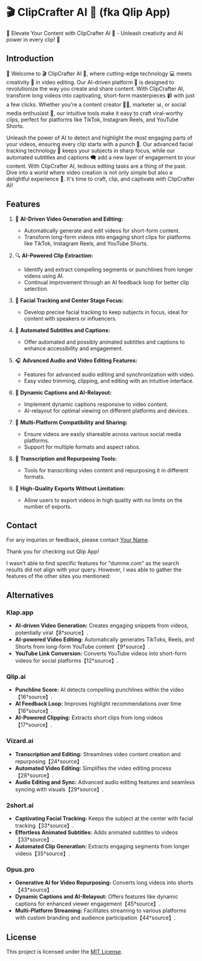# 🎬 ClipCrafter AI 🌟 (fka Qlip App)

🚀 Elevate Your Content with ClipCrafter AI 🎥 - Unleash creativity and AI power in every clip! 🌟

## Introduction

👋 Welcome to 🎬 ClipCrafter AI 🌟, where cutting-edge technology 💻 meets creativity 🎨 in video editing. Our AI-driven platform 🤖 is designed to revolutionize the way you create and share content. With ClipCrafter AI, transform long videos into captivating, short-form masterpieces 📹 with just a few clicks. Whether you're a content creator 👩‍🎤, marketer 📊, or social media enthusiast 📱, our intuitive tools make it easy to craft viral-worthy clips, perfect for platforms like TikTok, Instagram Reels, and YouTube Shorts.

Unleash the power of AI to detect and highlight the most engaging parts of your videos, ensuring every clip starts with a punch 🥊. Our advanced facial tracking technology 👀 keeps your subjects in sharp focus, while our automated subtitles and captions 🗨️ add a new layer of engagement to your content. With ClipCrafter AI, tedious editing tasks are a thing of the past. Dive into a world where video creation is not only simple but also a delightful experience 🌈. It's time to craft, clip, and captivate with ClipCrafter AI!

## Features

1. 🎥 **AI-Driven Video Generation and Editing:**
   - Automatically generate and edit videos for short-form content.
   - Transform long-form videos into engaging short clips for platforms like TikTok, Instagram Reels, and YouTube Shorts.

2. 🔍 **AI-Powered Clip Extraction:**
   - Identify and extract compelling segments or punchlines from longer videos using AI.
   - Continual improvement through an AI feedback loop for better clip selection.

3. 🧔 **Facial Tracking and Center Stage Focus:**
   - Develop precise facial tracking to keep subjects in focus, ideal for content with speakers or influencers.

4. 📝 **Automated Subtitles and Captions:**
   - Offer automated and possibly animated subtitles and captions to enhance accessibility and engagement.

5. 🎧 **Advanced Audio and Video Editing Features:**
   - Features for advanced audio editing and synchronization with video.
   - Easy video trimming, clipping, and editing with an intuitive interface.

6. 💬 **Dynamic Captions and AI-Relayout:**
   - Implement dynamic captions responsive to video content.
   - AI-relayout for optimal viewing on different platforms and devices.

7. 🔄 **Multi-Platform Compatibility and Sharing:**
   - Ensure videos are easily shareable across various social media platforms.
   - Support for multiple formats and aspect ratios.

8. 📝 **Transcription and Repurposing Tools:**
   - Tools for transcribing video content and repurposing it in different formats.

9. 🌟 **High-Quality Exports Without Limitation:**
   - Allow users to export videos in high quality with no limits on the number of exports.


## Contact

For any inquiries or feedback, please contact [Your Name](mailto:alexlevy0@gmail.com).

Thank you for checking out Qlip App!

I wasn't able to find specific features for "dumme.com" as the search results did not align with your query. However, I was able to gather the features of the other sites you mentioned:


## Alternatives

### Klap.app
- **AI-driven Video Generation:** Creates engaging snippets from videos, potentially viral【8†source】.
- **AI-powered Video Editing:** Automatically generates TikToks, Reels, and Shorts from long-form YouTube content【9†source】.
- **YouTube Link Conversion:** Converts YouTube videos into short-form videos for social platforms【12†source】.

### Qlip.ai
- **Punchline Score:** AI detects compelling punchlines within the video【16†source】.
- **AI Feedback Loop:** Improves highlight recommendations over time【16†source】.
- **AI-Powered Clipping:** Extracts short clips from long videos【17†source】.

### Vizard.ai
- **Transcription and Editing:** Streamlines video content creation and repurposing【24†source】.
- **Automated Video Editing:** Simplifies the video editing process【28†source】.
- **Audio Editing and Sync:** Advanced audio editing features and seamless syncing with visuals【29†source】.

### 2short.ai
- **Captivating Facial Tracking:** Keeps the subject at the center with facial tracking【33†source】.
- **Effortless Animated Subtitles:** Adds animated subtitles to videos【33†source】.
- **Automated Clip Generation:** Extracts engaging segments from longer videos【35†source】.

### Opus.pro
- **Generative AI for Video Repurposing:** Converts long videos into shorts【43†source】.
- **Dynamic Captions and AI-Relayout:** Offers features like dynamic captions for enhanced viewer engagement【45†source】.
- **Multi-Platform Streaming:** Facilitates streaming to various platforms with custom branding and audience participation【44†source】.



## License

This project is licensed under the [MIT License](LINK_TO_LICENSE).
